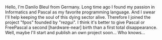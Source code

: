 Hello, I'm Danilo Bleul from Germany.
Long time ago I found my passion in Informatics and Pascal as my favorite programming language. And I swear I'll help keeping the soul of this dying sector alive.
Therefore I joined the project "fpos" founded by "rezgui". I think it's better to give Pascal or FreePascal a second [hardware-near] birth than a first total disappearance.
Well, maybe I'll start and publish an own project soon... Who knows...
